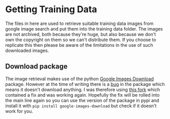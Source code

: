 Getting Training Data
=====================

The files in here are used to retrieve suitable training data images from google image search and put them into the training data folder.  The images are not archived, both because they're huge, but also because we don't own the copyright on them so we can't distribute them.  If you choose to replicate this then please be aware of the limitations in the use of such downloaded
images.

Download package
----------------

The image retrieval makes use of the python [Google Images Download](https://google-images-download.readthedocs.io/en/latest/index.html) package.  However at the time of writing there is a [bug](https://github.com/hardikvasa/google-images-download/issues/354) in the package which means it doesn't download anything.  I was therefore using [this fork](https://github.com/Joeclinton1/google-images-download) which contained a fix and was working again. Hopefully the fix will be rolled into the main line again so you can use the version of the package in pypi and install it with ```pip install google-images-download``` but check if it doesn't work for you.

